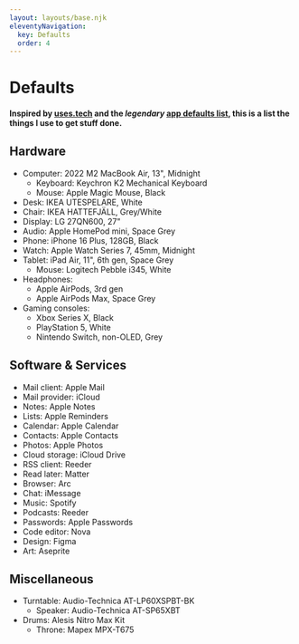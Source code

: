 ```yaml
---
layout: layouts/base.njk
eleventyNavigation:
  key: Defaults
  order: 4
---
```


# Defaults

#### Inspired by [uses.tech](https://uses.tech/) and the *legendary* [app defaults list](https://defaults.rknight.me/), this is a list the things I use to get stuff done.

## Hardware

- Computer: 2022 M2 MacBook Air, 13", Midnight
	- Keyboard: Keychron K2 Mechanical Keyboard
	- Mouse: Apple Magic Mouse, Black
- Desk: IKEA UTESPELARE, White
- Chair: IKEA HATTEFJÄLL, Grey/White
- Display: LG 27QN600, 27"
- Audio: Apple HomePod mini, Space Grey
- Phone: iPhone 16 Plus, 128GB, Black
- Watch: Apple Watch Series 7, 45mm, Midnight
- Tablet: iPad Air, 11", 6th gen, Space Grey
	- Mouse: Logitech Pebble i345, White
- Headphones:
	- Apple AirPods, 3rd gen
	- Apple AirPods Max, Space Grey
- Gaming consoles:
	- Xbox Series X, Black
	- PlayStation 5, White
	- Nintendo Switch, non-OLED, Grey

## Software & Services

- Mail client: Apple Mail
- Mail provider: iCloud
- Notes: Apple Notes
- Lists: Apple Reminders
- Calendar: Apple Calendar
- Contacts: Apple Contacts
- Photos: Apple Photos
- Cloud storage: iCloud Drive
- RSS client: Reeder
- Read later: Matter
- Browser: Arc
- Chat: iMessage
- Music: Spotify
- Podcasts: Reeder
- Passwords: Apple Passwords
- Code editor: Nova
- Design: Figma
- Art: Aseprite

## Miscellaneous

- Turntable: Audio-Technica AT-LP60XSPBT-BK
	- Speaker: Audio-Technica AT-SP65XBT
- Drums: Alesis Nitro Max Kit
	- Throne: Mapex MPX-T675

